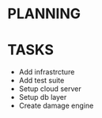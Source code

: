 # PLANNING

# TASKS

- Add infrastrcture
- Add test suite
- Setup cloud server
- Setup db layer
- Create damage engine
